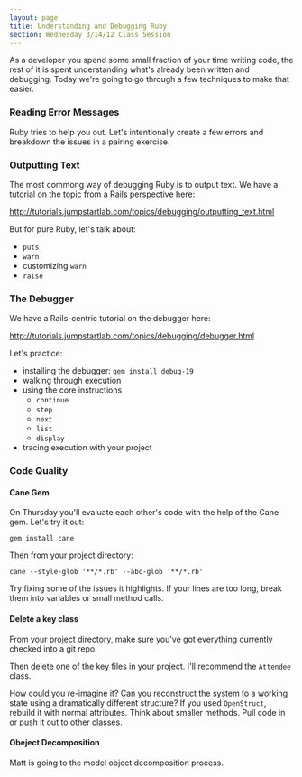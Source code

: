 ```yaml
---
layout: page
title: Understanding and Debugging Ruby
section: Wednesday 3/14/12 Class Session
---
```


As a developer you spend some small fraction of your time writing code, the rest of it is spent understanding what's already been written and debugging. Today we're going to go through a few techniques to make that easier.

### Reading Error Messages

Ruby tries to help you out. Let's intentionally create a few errors and breakdown the issues in a pairing exercise.

### Outputting Text

The most commong way of debugging Ruby is to output text. We have a tutorial on the topic from a Rails perspective here:

http://tutorials.jumpstartlab.com/topics/debugging/outputting_text.html

But for pure Ruby, let's talk about:

* `puts`
* `warn`
* customizing `warn`
* `raise`

### The Debugger

We have a Rails-centric tutorial on the debugger here:

http://tutorials.jumpstartlab.com/topics/debugging/debugger.html

Let's practice:

* installing the debugger: `gem install debug-19`
* walking through execution
* using the core instructions
  * `continue`
  * `step`
  * `next`
  * `list`
  * `display`
* tracing execution with your project

### Code Quality

#### Cane Gem

On Thursday you'll evaluate each other's code with the help of the Cane gem. Let's try it out:

```
gem install cane
```

Then from your project directory:

```
cane --style-glob '**/*.rb' --abc-glob '**/*.rb'
```

Try fixing some of the issues it highlights. If your lines are too long, break them into variables or small method calls.

#### Delete a key class

From your project directory, make sure you've got everything currently checked into a git repo.

Then delete one of the key files in your project. I'll recommend the `Attendee` class.

How could you re-imagine it? Can you reconstruct the system to a working state using a dramatically different structure? If you used `OpenStruct`, rebuild it with normal attributes. Think about smaller methods. Pull code in or push it out to other classes.

#### Obeject Decomposition

Matt is going to the model object decomposition process.